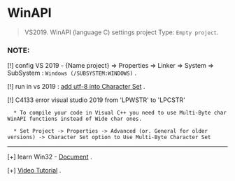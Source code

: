 # WinAPI

> VS2019. WinAPI (language C) settings project Type: `Empty project`.

### NOTE:

[!] config VS 2019 - {Name project} => Properties => Linker => System => SubSystem : `Windows (/SUBSYSTEM:WINDOWS)` .

[!] run in vs 2019 : [add utf-8 into Character Set](https://learn.microsoft.com/en-us/cpp/build/reference/utf-8-set-source-and-executable-character-sets-to-utf-8?view=msvc-170#set-the-option-in-visual-studio-or-programmatically) .


[!] C4133 error visual studio 2019 from 'LPWSTR' to 'LPCSTR'

      * To compile your code in Visual C++ you need to use Multi-Byte char WinAPI functions instead of Wide char ones.

      * Set Project -> Properties -> Advanced (or. General for older versions) -> Character Set option to Use Multi-Byte Character Set


-----------------------------------------------

[+] learn Win32 - [Document](http://www.winprog.org/tutorial/start.html) .

[+] [Video Tutorial](https://www.youtube.com/watch?v=yvWYggka30A) .







      

      
